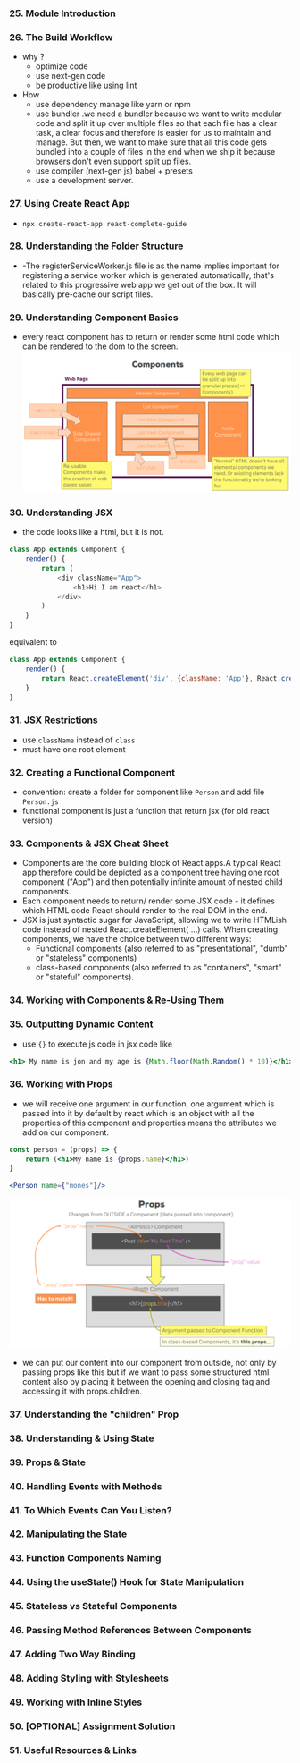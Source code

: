 ### 25. Module Introduction

### 26. The Build Workflow

- why ?
    - optimize code
    - use next-gen code
    - be productive like using lint
- How
    - use dependency manage like yarn or npm
    - use bundler .we need a bundler because we want to write modular code and split it up over multiple files so that
      each file has a clear task, a clear focus and therefore is easier for us to maintain and manage. But then, we want
      to make sure that all this code gets bundled into a couple of files in the end when we ship it because browsers
      don't even support split up files.
    - use compiler (next-gen js) babel + presets
    - use a development server.

### 27. Using Create React App

- `npx create-react-app react-complete-guide`

### 28. Understanding the Folder Structure

- -The registerServiceWorker.js file is as the name implies important for registering a service worker which is
  generated automatically, that's related to this progressive web app we get out of the box. It will basically pre-cache
  our script files.

### 29. Understanding Component Basics

- every react component has to return or render some html code which can be rendered to the dom to the screen.
  ![Alt text](note-images/components-learning-card.png?raw=true "component learning card")

### 30. Understanding JSX

- the code looks like a html, but it is not.

```js
class App extends Component {
    render() {
        return (
            <div className="App">
                <h1>Hi I am react</h1>
            </div>
        )
    }
}
```

equivalent to

```js
class App extends Component {
    render() {
        return React.createElement('div', {className: 'App'}, React.createElement('h1', null, 'Hi I am react'))
    }
}
```

### 31. JSX Restrictions

- use `className` instead of `class`
- must have one root element

### 32. Creating a Functional Component

- convention: create a folder for component like `Person` and add file `Person.js`
- functional component is just a function that return jsx (for old react version)

### 33. Components & JSX Cheat Sheet

- Components are the core building block of React apps.A typical React app therefore could be depicted as a component
  tree having one root component ("App") and then potentially infinite amount of nested child components.
- Each component needs to return/ render some JSX code - it defines which HTML code React should render to the real DOM
  in the end.
- JSX is just syntactic sugar for JavaScript, allowing we to write HTMLish code instead of nested React.createElement(
  ...) calls. When creating components, we have the choice between two different ways:
    - Functional components (also referred to as "presentational", "dumb" or  "stateless" components)
    - class-based components (also referred to as "containers", "smart" or "stateful"
      components).

### 34. Working with Components & Re-Using Them

### 35. Outputting Dynamic Content

- use `{}` to execute js code in jsx code like

```jsx
<h1> My name is jon and my age is {Math.floor(Math.Random() * 10)}</h1>
```

### 36. Working with Props

- we will receive one argument in our function, one argument which is passed into it by default by react which is an
  object with all the properties of this component and properties means the attributes we add on our component.

```jsx
const person = (props) => {
    return (<h1>My name is {props.name}</h1>)
}
```

```jsx
<Person name={"mones"}/>
```

![Alt text](note-images/props-learning-card.png?raw=true "component learning card")

- we can put our content into our component from outside, not only by passing props like this but if we want to pass some
  structured html content also by placing it between the opening and closing tag and accessing it with props.children.

### 37. Understanding the "children" Prop

### 38. Understanding & Using State

### 39. Props & State

### 40. Handling Events with Methods

### 41. To Which Events Can You Listen?

### 42. Manipulating the State

### 43. Function Components Naming

### 44. Using the useState() Hook for State Manipulation

### 45. Stateless vs Stateful Components

### 46. Passing Method References Between Components

### 47. Adding Two Way Binding

### 48. Adding Styling with Stylesheets

### 49. Working with Inline Styles

### 50. [OPTIONAL] Assignment Solution

### 51. Useful Resources & Links
